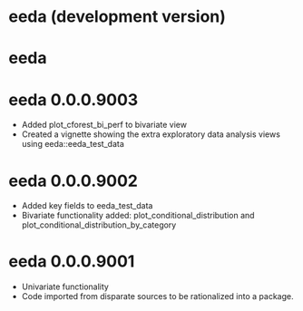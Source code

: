 # eeda (development version)

# eeda 

# eeda 0.0.0.9003

* Added plot_cforest_bi_perf to bivariate view
* Created a vignette showing the extra exploratory data analysis views using eeda::eeda_test_data

# eeda 0.0.0.9002

* Added key fields to eeda_test_data
* Bivariate functionality added: plot_conditional_distribution and plot_conditional_distribution_by_category

# eeda 0.0.0.9001

* Univariate functionality
* Code imported from disparate sources to be rationalized into a package.
